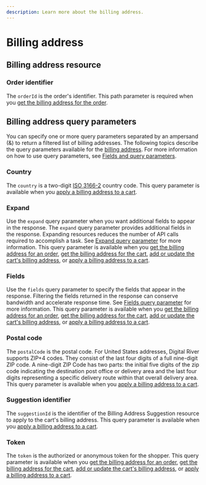 ```yaml
---
description: Learn more about the billing address.
---
```


# Billing address

## Billing address resource

### Order identifier

The `orderId` is the order's identifier. This path parameter is required when you [get the billing address for the order](https://www.digitalriver.com/docs/commerce-shopper-api/#tag/Billing-Address/paths/\~1v1\~1shoppers\~1me\~1orders\~1%7BorderId%7D\~1billing-address/get).

## Billing address query parameters

You can specify one or more query parameters separated by an ampersand (&) to return a filtered list of billing addresses. The following topics describe the query parameters available for the [billing address](https://www.digitalriver.com/docs/commerce-shopper-api/#tag/Billing-Address). For more information on how to use query parameters, see [Fields and query parameters](../../common-shoppers-and-admin-apis-reference/fields-and-expand-query-parameters.md).

### Country

The `country` is a two-digit [ISO 3166-2](https://en.wikipedia.org/wiki/ISO\_3166-2) country code. This query parameter is available when you [apply a billing address to a cart](https://www.digitalriver.com/docs/commerce-shopper-api/#tag/Billing-Address/paths/\~1v1\~1shoppers\~1me\~1carts\~1active\~1apply-billing-address/post).&#x20;

### Expand

Use the `expand` query parameter when you want additional fields to appear in the response. The `expand` query parameter provides additional fields in the response. Expanding resources reduces the number of API calls required to accomplish a task. See [Expand query parameter](../../common-shoppers-and-admin-apis-reference/fields-and-expand-query-parameters.md#expand-query-parameter) for more information. This query parameter is available when you [get the billing address for an order](https://www.digitalriver.com/docs/commerce-shopper-api/#tag/Billing-Address/paths/\~1v1\~1shoppers\~1me\~1orders\~1%7BorderId%7D\~1billing-address/get), [get the billing address for the cart](https://www.digitalriver.com/docs/commerce-shopper-api/#tag/Billing-Address/paths/\~1v1\~1shoppers\~1me\~1carts\~1active\~1billing-address/get), [add or update the cart's billing address](https://www.digitalriver.com/docs/commerce-shopper-api/#tag/Billing-Address/paths/\~1v1\~1shoppers\~1me\~1carts\~1active\~1billing-address/put), or [apply a billing address to a cart](https://www.digitalriver.com/docs/commerce-shopper-api/#tag/Billing-Address/paths/\~1v1\~1shoppers\~1me\~1carts\~1active\~1apply-billing-address/post).

### Fields

Use the `fields` query parameter to specify the fields that appear in the response. Filtering the fields returned in the response can conserve bandwidth and accelerate response time. See [Fields query parameter](../../common-shoppers-and-admin-apis-reference/fields-and-expand-query-parameters.md#fields-query-parameter) for more information. This query parameter is available when you [get the billing address for an order](https://www.digitalriver.com/docs/commerce-shopper-api/#tag/Billing-Address/paths/\~1v1\~1shoppers\~1me\~1orders\~1%7BorderId%7D\~1billing-address/get), [get the billing address for the cart](https://www.digitalriver.com/docs/commerce-shopper-api/#tag/Billing-Address/paths/\~1v1\~1shoppers\~1me\~1carts\~1active\~1billing-address/get), [add or update the cart's billing address](https://www.digitalriver.com/docs/commerce-shopper-api/#tag/Billing-Address/paths/\~1v1\~1shoppers\~1me\~1carts\~1active\~1billing-address/put), or [apply a billing address to a cart](https://www.digitalriver.com/docs/commerce-shopper-api/#tag/Billing-Address/paths/\~1v1\~1shoppers\~1me\~1carts\~1active\~1apply-billing-address/post).

### Postal code

The `postalCode` is the postal code. For United States addresses, Digital River supports ZIP+4 codes. They consist of the last four digits of a full nine-digit ZIP code. A nine-digit ZIP Code has two parts: the initial five digits of the zip code indicating the destination post office or delivery area and the last four digits representing a specific delivery route within that overall delivery area. This query parameter is available when you [apply a billing address to a cart](https://www.digitalriver.com/docs/commerce-shopper-api/#tag/Billing-Address/paths/\~1v1\~1shoppers\~1me\~1carts\~1active\~1apply-billing-address/post).&#x20;

### Suggestion identifier

The `suggestionId` is the identifier of the Billing Address Suggestion resource to apply to the cart's billing address. This query parameter is available when you [apply a billing address to a cart](https://www.digitalriver.com/docs/commerce-shopper-api/#tag/Billing-Address/paths/\~1v1\~1shoppers\~1me\~1carts\~1active\~1apply-billing-address/post).&#x20;

### Token

The `token` is the authorized or anonymous token for the shopper. This query parameter is available when you [get the billing address for an order](https://www.digitalriver.com/docs/commerce-shopper-api/#tag/Billing-Address/paths/\~1v1\~1shoppers\~1me\~1orders\~1%7BorderId%7D\~1billing-address/get), [get the billing address for the cart](https://www.digitalriver.com/docs/commerce-shopper-api/#tag/Billing-Address/paths/\~1v1\~1shoppers\~1me\~1carts\~1active\~1billing-address/get), [add or update the cart's billing address](https://www.digitalriver.com/docs/commerce-shopper-api/#tag/Billing-Address/paths/\~1v1\~1shoppers\~1me\~1carts\~1active\~1billing-address/put), or [apply a billing address to a cart](https://www.digitalriver.com/docs/commerce-shopper-api/#tag/Billing-Address/paths/\~1v1\~1shoppers\~1me\~1carts\~1active\~1apply-billing-address/post).
